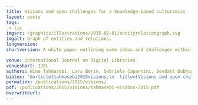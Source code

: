 ```yaml
---
title: Visions and open challenges for a knowledge-based culturomics
layout: posts
tags:
 - lic
imgsrc: /graphics/illustrations/2015-02-01/entityrelationgraph.svg
imgalt: Graph of entities and relations. 
longversion:
shortversion: A white paper outlining some ideas and challenges within the field of culturomics.

venue: International Journal on Digital Libraries
venueshort: IJDL
authors: Nina Tahmasebi, Lars Borin, Gabriele Capannini, Devdatt Dubhashi, Peter Exner, Markus Forsberg, Gerhard Gossen, Fredrik D. Johansson, Richard Johansson, Mikael Kågebäck, Olof Mogren, Pierre Nugues, Thomas Risse
bibtex: '@article{tahmasebi2015visions,\n  title={Visions and open challenges for a knowledge-based culturomics},\n  author={Tahmasebi, Nina and Borin, Lars and Capannini, Gabriele and Dubhashi, Devdatt and Exner, Peter and Forsberg, Markus and Gossen, Gerhard and Johansson, Fredrik D and Johansson, Richard and Kågebäck, Mikael and Mogren, Olof and Nugues, Pierre and Risse, Thomas},\n  journal={International Journal on Digital Libraries},\n  volume={15},\n  number={2-4},\n  pages={169--187},\n  year={2015},\n  publisher={Springer}\n}\n'
permalink: /publications/2015/visions/
pdf: /publications/2015/visions/tahmasebi-visions-2015.pdf
overwriteurl: 
---
```


